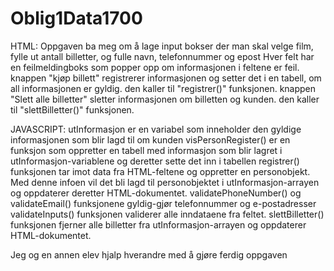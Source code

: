 # Oblig1Data1700

HTML:
Oppgaven ba meg om å lage input bokser der man skal velge film, fylle ut antall billetter, og fulle navn, telefonnummer og epost
Hver felt har en feilmeldingboks som popper opp om informasjonen i feltene er feil. 
knappen "kjøp billett" registrerer informasjonen og setter det i en tabell, om all informasjonen er gyldig. den kaller til "registrer()" funksjonen.
knappen "Slett alle billetter" sletter informasjonen om billetten og kunden. den kaller til "slettBilletter()" funksjonen.


JAVASCRIPT: 
utInformasjon er en variabel som inneholder den gyldige informasjonen som blir lagd til om kunden
visPersonRegister() er en funksjon som oppretter en tabell med informasjon som blir lagret i utInformasjon-variablene og deretter sette det inn i tabellen
registrer() funksjonen tar imot data fra HTML-feltene og oppretter en personobjekt. 
Med denne infoen vil det bli lagd til personobjektet i utInformasjon-arrayen og oppdaterer deretter HTML-dokumentet.
validatePhoneNumber() og validateEmail() funksjonene gyldig-gjør telefonnummer 
og e-postadresser
validateInputs() funksjonen validerer alle inndataene fra feltet.
slettBilletter() funksjonen fjerner alle billetter fra utInformasjon-arrayen og oppdaterer HTML-dokumentet.

Jeg og en annen elev hjalp hverandre med å gjøre ferdig oppgaven



